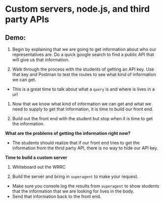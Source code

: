 # Custom servers, node.js, and third party APIs

## Demo: 

1. Begin by explaining that we are going to get information about who our representatives are. Do a quick google search to find a public API that will give us that information. 

1. Walk through the process with the students of getting an API key. Use that key and Postman to test the routes to see what kind of information we can get. 
- This is a great time to talk about what a `query` is and where is lives in a url

1. Now that we know what kind of information we can get and what we need to supply to get that information, it is time to build our front end. 

1. Build out the front end with the student but stop when it is time to get the information. 

**What are the problems of getting the information right now?**

- The students should realize that if our front end tries to get the information from the thrid party API, there is no way to hide our API key. 

**Time to build a custom server**

1. Whiteboard out the WRRC

1. Build the server and bring in `superagent` to make your request.
- Make sure you console.log the results from `superagent` to show students that the information that we are looking for lives in the body. 
- Send that information back to the front end. 
